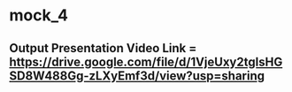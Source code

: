 # mock_4
## Output Presentation Video Link = https://drive.google.com/file/d/1VjeUxy2tglsHGSD8W488Gg-zLXyEmf3d/view?usp=sharing
